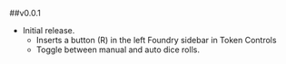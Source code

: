 ##v0.0.1
- Initial release. 
  - Inserts a button (R) in the left Foundry sidebar in Token Controls
  - Toggle between manual and auto dice rolls.
